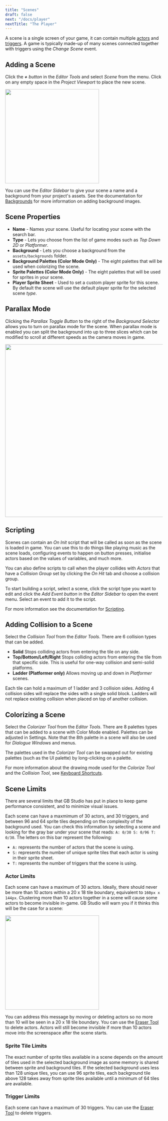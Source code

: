 ```yaml
---
title: "Scenes"
draft: false
next: "/docs/player"
nextTitle: "The Player"
---
```


A scene is a single screen of your game, it can contain multiple [actors](/docs/actors) and [triggers](/docs/triggers). A game is typically made-up of many scenes connected together with triggers using the _Change Scene_ event.

## Adding a Scene
Click the _**+** button_ in the _Editor Tools_ and select _Scene_ from the menu. Click on any empty space in the _Project Viewport_ to place the new scene.

<img src="/img/screenshots/add-scene.gif" style="width:300px"/>

You can use the _Editor Sidebar_ to give your scene a name and a background from your project's assets. See the documentation for [Backgrounds](/docs/backgrounds) for more information on adding background images.

## Scene Properties
- **Name** - Names your scene. Useful for locating your scene with the search bar.
- **Type** - Lets you choose from the list of game modes such as _Top Down 2D_ or _Platformer_.
- **Background** - Lets you choose a background from the `assets/backgrounds` folder.
- **Background Palettes (Color Mode Only)** - The eight palettes that will be used when colorizing the scene.
- **Sprite Palettes (Color Mode Only)** - The eight palettes that will be used for sprites in your scene.
- **Player Sprite Sheet** - Used to set a custom player sprite for this scene. By default the scene will use the default player sprite for the selected scene _type_.

## Parallax Mode
Clicking the _Parallax Toggle Button_ to the right of the _Background Selector_ allows you to turn on parallax mode for the scene. When parallax mode is enabled you can split the background into up to three slices which can be modified to scroll at different speeds as the camera moves in game.

<img src="/img/screenshots/parallax.png" style="width:550px"/>

## Scripting
Scenes can contain an _On Init_ script that will be called as soon as the scene is loaded in game. You can use this to do things like playing music as the scene loads, configuring events to happen on button presses, initialise actors based on the values of variables, and much more.

You can also define scripts to call when the player collides with _Actors_ that have a _Collision Group_ set by clicking the _On Hit_ tab and choose a collision group.

To start building a script, select a scene, click the script type you want to edit and click the _Add Event button_ in the _Editor Sidebar_ to open the event menu. Select an event to add it to the script.

For more information see the documentation for [Scripting](/docs/scripting).

## Adding Collision to a Scene
Select the _Collision Tool_ from the _Editor Tools_. There are 6 collision types that can be added.

- **Solid** Stops colliding actors from entering the tile on any side.  
- **Top/Bottom/Left/Right** Stops colliding actors from entering the tile from that specific side. This is useful for one-way collision and semi-solid platforms.  
- **Ladder (Platformer only)** Allows moving up and down in _Platformer_ scenes.

Each tile can hold a maximum of 1 ladder and 3 collision sides. Adding 4 collision sides will replace the sides with a single solid block. Ladders will not replace existing collision when placed on top of another collision.

## Colorizing a Scene
Select the _Colorizer Tool_ from the _Editor Tools_. There are 8 palettes types that can be added to a scene with Color Mode enabled. Palettes can be adjusted in Settings. Note that the 8th palette in a scene will also be used for _Dialogue Windows_ and menus.

The palettes used in the _Colorizer Tool_ can be swapped out for existing palettes (such as the UI palette) by long-clicking on a palette.

For more information about the drawing mode used for the _Colorize Tool_ and the _Collision Tool_, see [Keyboard Shortcuts](/docs/keyboard-shortcuts).

## Scene Limits
There are several limits that GB Studio has put in place to keep game performance consistent, and to minimize visual issues.

Each scene can have a maxmimum of 30 actors, and 30 triggers, and between 96 and 64 sprite tiles depending on the complexity of the background used. You can check this information by selecting a scene and looking for the gray bar under your scene that reads: ``A: 0/30 S: 0/96 T: 0/30``. The letters on this bar represent the following:
- ``A:`` represents the number of actors that the scene is using.
- ``S:`` represents the number of unique sprite tiles that each actor is using in their sprite sheet.
- ``T:`` represents the number of triggers that the scene is using.

### Actor Limits
Each scene can have a maximum of 30 actors. Ideally, there should never be more than 10 actors within a 20 x 18 tile boundary, equivalent to ``160px x 144px``. Clustering more than 10 actors together in a scene will cause some actors to become invisible in-game. GB Studio will warn you if it thinks this will be the case for a scene:  

<img src ="https://user-images.githubusercontent.com/16776042/94731004-03c44100-035c-11eb-917f-c0589052e604.png" style="width:300px"/>  

You can address this message by moving or deleting actors so no more than 10 will be seen in a 20 x 18 tile boundary. You can use the [Eraser Tool](/docs/keyboard-shortcuts/#Game-World) to delete actors. Actors will still become invisible if more than 10 actors move into the screenspace after the scene starts.

### Sprite Tile Limits
The exact number of sprite tiles available in a scene depends on the amount of tiles used in the selected background image as some memory is shared between sprite and background tiles. If the selected background uses less than 128 unique tiles, you can use 96 sprite tiles, each background tile above 128 takes away from sprite tiles available until a minimum of 64 tiles are available.

### Trigger Limits
Each scene can have a maximum of 30 triggers. You can use the [Eraser Tool](/docs/keyboard-shortcuts/#Game-World) to delete triggers.
